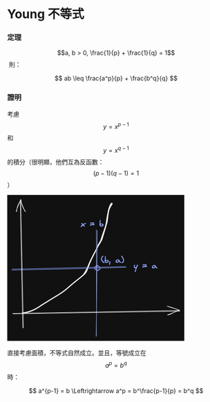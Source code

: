 # Young 不等式

### 定理

$$a, b > 0, \frac{1}{p} + \frac{1}{q} = 1$$​ 則：

$$
ab \leq \frac{a^p}{p} + \frac{b^q}{q}
$$

### ​證明

考慮 $$y = x^{p-1}$$​ 和 $$y = x^{q-1}$$​ 的積分（很明顯，他們互為反函數：$$(p-1)(q-1) = 1$$）

![](../../.gitbook/assets/young.png)

直接考慮面積，不等式自然成立。並且，等號成立在 $$a^p = b^q$$​時：

$$
a^{p-1} = b \Leftrightarrow a^p = b^\frac{p-1}{p} = b^q
$$

​
